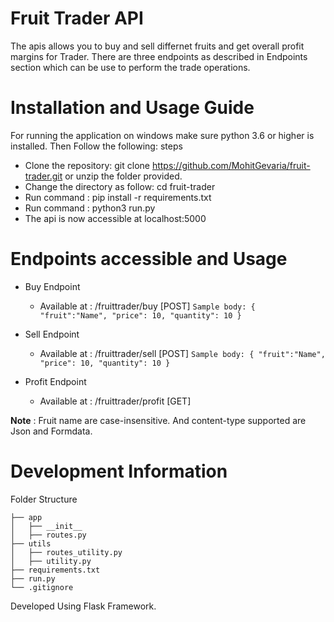 
# Fruit Trader API

The apis allows you to buy and sell differnet fruits and get overall profit margins for Trader.
There are three endpoints as described in Endpoints section which can be use to perform the trade operations.

# Installation and Usage Guide

For running the application on windows make sure python 3.6 or higher is installed. 
Then Follow the following: steps 
- Clone the repository: git clone https://github.com/MohitGevaria/fruit-trader.git or unzip the folder provided.
- Change the directory as follow: cd fruit-trader
- Run command : pip install -r requirements.txt
- Run command : python3 run.py
- The api is now accessible at localhost:5000

# Endpoints accessible and Usage

- Buy Endpoint
    * Available at : /fruittrader/buy [POST]
    `Sample body: {
    "fruit":"Name",
    "price": 10,
    "quantity": 10
    } `

- Sell Endpoint
    * Available at : /fruittrader/sell [POST]
    `Sample body: {
    "fruit":"Name",
    "price": 10,
    "quantity": 10
    } `

- Profit Endpoint
    * Available at : /fruittrader/profit [GET] 
    
**Note** : Fruit name are case-insensitive. And content-type supported are Json and Formdata.

# Development Information

Folder Structure

```
├── app
│   ├── __init__
│   ├── routes.py
├── utils
│   ├── routes_utility.py
│   ├── utility.py
├── requirements.txt
├── run.py 
└── .gitignore
```

Developed Using Flask Framework.

